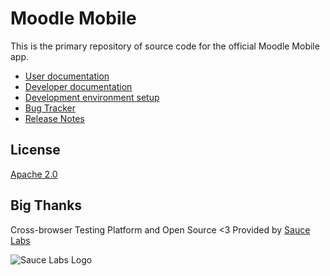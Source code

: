 Moodle Mobile
=================

This is the primary repository of source code for the official Moodle Mobile app.

* [User documentation](http://docs.moodle.org/en/Moodle_Mobile)
* [Developer documentation](http://docs.moodle.org/dev/Moodle_Mobile)
* [Development environment setup](http://docs.moodle.org/dev/Setting_up_your_development_environment_for_Moodle_Mobile_2)
* [Bug Tracker](https://tracker.moodle.org/browse/MOBILE)
* [Release Notes](http://docs.moodle.org/dev/Moodle_Mobile_Release_Notes)

License
-------

[Apache 2.0](http://www.apache.org/licenses/LICENSE-2.0)

Big Thanks
-----------

Cross-browser Testing Platform and Open Source <3 Provided by [Sauce Labs](https://saucelabs.com)

![Sauce Labs Logo](https://user-images.githubusercontent.com/557037/43443976-d88d5a78-94a2-11e8-8915-9f06521423dd.png)
